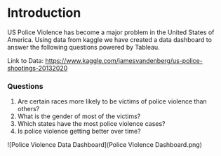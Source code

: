 # Introduction

US Police Violence has become a major problem in the United States of America. Using data from kaggle we have created a data dashboard to answer the following questions powered by Tableau.

Link to Data: https://www.kaggle.com/jamesvandenberg/us-police-shootings-20132020

### Questions

1. Are certain races more likely to be victims of police violence than others?
2. What is the gender of most of the victims?
3. Which states have the most police violence cases?
4. Is police violence getting better over time?



![Police Violence Data Dashboard](Police Violence Dashboard.png)


